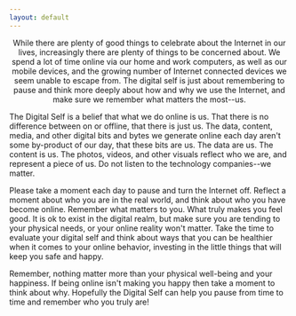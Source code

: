 ```yaml
---
layout: default
---
```


<p align="center">While there are plenty of good things to celebrate about the Internet in our lives, increasingly there are plenty of things to be concerned about. We spend a lot of time online via our home and work computers, as well as our mobile devices, and the growing number of Internet connected devices we seem unable to escape from. The digital self is just about remembering to pause and think more deeply about how and why we use the Internet, and make sure we remember what matters the most--us.</p>

<p>The Digital Self is a belief that what we do online is us. That there is no difference between on or offline, that there is just us. The data, content, media, and other digital bits and bytes we generate online each day aren't some by-product of our day, that these bits are us. The data are us. The content is us. The photos, videos, and other visuals reflect who we are, and represent a piece of us. Do not listen to the technology companies--we matter.</p>

<p>Please take a moment each day to pause and turn the Internet off. Reflect a moment about who you are in the real world, and think about who you have become online. Remember what matters to you. What truly makes you feel good. It is ok to exist in the digital realm, but make sure you are tending to your physical needs, or your online reality won't matter. Take the time to evaluate your digital self and think about ways that you can be healthier when it comes to your online behavior, investing in the little things that will keep you safe and happy.</p>

<p>Remember, nothing matter more than your physical well-being and your happiness. If being online isn't making you happy then take a moment to think about why. Hopefully the Digital Self can help you pause from time to time and remember who you truly are!</p>
